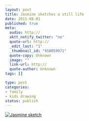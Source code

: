 ```yaml
--- 
layout: post
title: Jasmine sketches a still life
date: 2011-08-01
published: true
meta: 
  audio: http://
  aktt_notify_twitter: "no"
  quote-url: http://
  _edit_last: "1"
  _thumbnail_id: "910059971"
  quote-copy: Unknown
  image: ""
  link-url: http://
  quote-author: Unknown
tags: []

type: post
categories: 
- family
- kids drawing
status: publish
---
```



[![](http://media.eick.us/2011/07/2011_07_19_16_51_21-500x271.jpg "Jasmine sketch")](http://media.eick.us/2011/07/2011_07_19_16_51_21.jpg)
